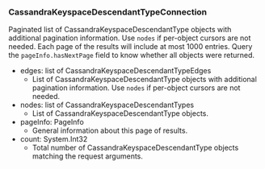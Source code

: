 ### CassandraKeyspaceDescendantTypeConnection
Paginated list of CassandraKeyspaceDescendantType objects with additional pagination information. Use `nodes` if per-object cursors are not needed. Each page of the results will include at most 1000 entries. Query the `pageInfo.hasNextPage` field to know whether all objects were returned.

- edges: list of CassandraKeyspaceDescendantTypeEdges
  - List of CassandraKeyspaceDescendantType objects with additional pagination information. Use `nodes` if per-object cursors are not needed.
- nodes: list of CassandraKeyspaceDescendantTypes
  - List of CassandraKeyspaceDescendantType objects.
- pageInfo: PageInfo
  - General information about this page of results.
- count: System.Int32
  - Total number of CassandraKeyspaceDescendantType objects matching the request arguments.
